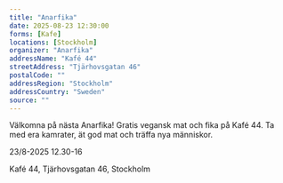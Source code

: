 ```yaml
---
title: "Anarfika"
date: 2025-08-23 12:30:00
forms: [Kafe]
locations: [Stockholm]
organizer: "Anarfika"
addressName: "Kafé 44"
streetAddress: "Tjärhovsgatan 46"
postalCode: ""
addressRegion: "Stockholm"
addressCountry: "Sweden"
source: ""
---
```

Välkomna på nästa Anarfika! Gratis vegansk mat och fika på Kafé 44.
Ta med era kamrater, ät god mat och träffa nya människor. 

23/8-2025  12.30-16  

Kafé 44, Tjärhovsgatan 46, Stockholm
